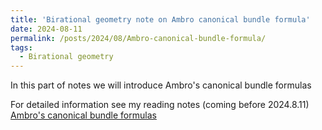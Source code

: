 ```yaml
---
title: 'Birational geometry note on Ambro canonical bundle formula'
date: 2024-08-11
permalink: /posts/2024/08/Ambro-canonical-bundle-formula/
tags:
  - Birational geometry
---
```


In this part of notes we will introduce Ambro's canonical bundle formulas


For detailed information see my reading notes (coming before 2024.8.11) [Ambro's canonical bundle formulas](https://yilimath.github.io/files/Boundedness/AngehrnSiu.pdf)

